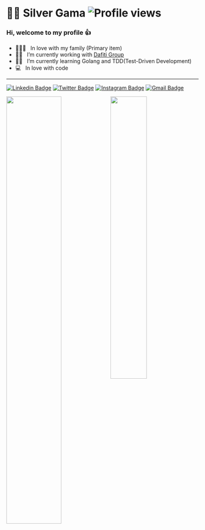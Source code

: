 # :man_technologist: Silver Gama ![Profile views](https://gpvc.arturio.dev/silvergama)

### Hi, welcome to my profile :+1:

- :family_man_woman_boy: &nbsp; In love with my family (Primary item) 
- :man_technologist: &nbsp; I’m currently working with [
Dafiti Group](https://github.com/dafiti-group) 
- :man_student: &nbsp; I’m currently learning Golang and TDD(Test-Driven Development)
- :computer: &nbsp; In love with code

---

[![Linkedin Badge](https://img.shields.io/badge/-silvergama-blue?style=flat-square&logo=Linkedin&logoColor=white&link=https://www.linkedin.com/in/silvergama/)](https://www.linkedin.com/in/silvergama)
[![Twitter Badge](https://img.shields.io/badge/-silver_mgama-1ca0f1?style=flat-square&labelColor=1ca0f1&logo=twitter&logoColor=white&link=https://twitter.com/silver_mgama)](https://twitter.com/silver_mgama)
[![Instagram Badge](https://img.shields.io/badge/-@silver.gama-C13584?style=flat-square&labelColor=C13584&logo=instagram&logoColor=white&link=https://www.instagram.com/silver.gama/)](https://www.instagram.com/silver.gama/)
[![Gmail Badge](https://img.shields.io/badge/-silver.mdg@gmail.com-c14438?style=flat-square&logo=Gmail&logoColor=white&link=mailto:silver.mdg@gmail.com)](mailto:silver.mdg@gmail.com)

<p>
<a href="https://github.com/silvergama/silvergama">
<img width="53.5%" align="left" src="https://github-readme-stats.vercel.app/api/?username=silvergama&count_private=true&show_icons=true&include_all_commits=true&title_color=fff&icon_color=f7d748&text_color=9f9f9f&bg_color=151515" />
<a href="https://github.com/silvergama/silvergama">
<img width="43.5%"src="https://github-readme-stats.vercel.app/api/wakatime?username=silvergama&layout=compact&title_color=fff&icon_color=f7d748&text_color=9f9f9f&bg_color=151515" />
</a>
</p>
